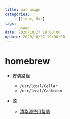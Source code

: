 ```yaml
---
title: mac usage
categories: 
	- [linux, Mac]
tags:
	- usage
date: 2020/10/27 19:00:00
update: 2020/10/27 19:00:00
---
```


# homebrew

- 安装路径
  - `/usr/local/Cellar`
  - `/usr/local/Caskroom`

- 源
  - [清华源使用帮助](https://mirrors.tuna.tsinghua.edu.cn/help/homebrew/)

